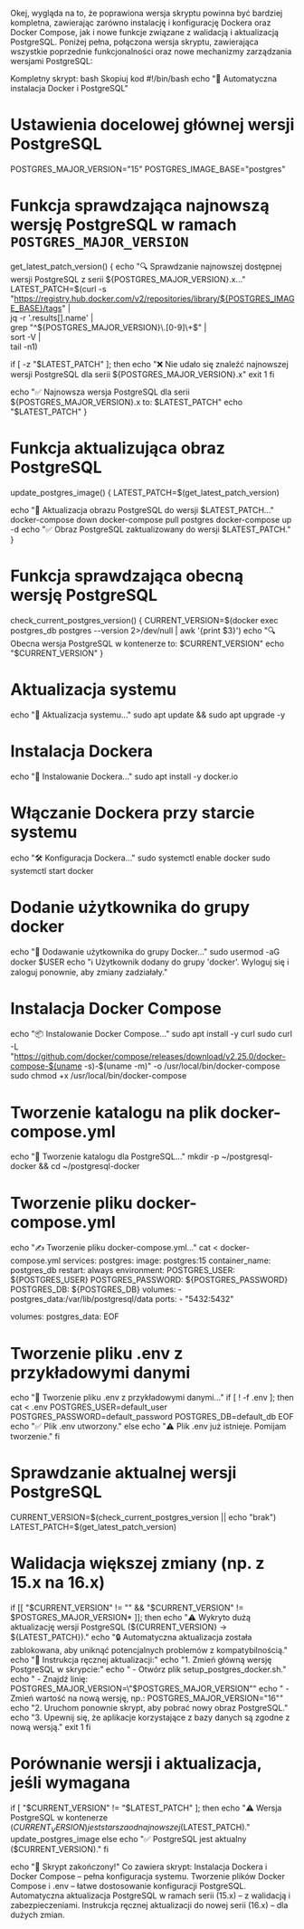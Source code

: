 





Okej, wygląda na to, że poprawiona wersja skryptu powinna być bardziej kompletna, zawierając zarówno instalację i konfigurację Dockera oraz Docker Compose, jak i nowe funkcje związane z walidacją i aktualizacją PostgreSQL. Poniżej pełna, połączona wersja skryptu, zawierająca wszystkie poprzednie funkcjonalności oraz nowe mechanizmy zarządzania wersjami PostgreSQL:

Kompletny skrypt:
bash
Skopiuj kod
#!/bin/bash
echo "🚀 Automatyczna instalacja Docker i PostgreSQL"

# Ustawienia docelowej głównej wersji PostgreSQL
POSTGRES_MAJOR_VERSION="15"
POSTGRES_IMAGE_BASE="postgres"

# Funkcja sprawdzająca najnowszą wersję PostgreSQL w ramach `POSTGRES_MAJOR_VERSION`
get_latest_patch_version() {
  echo "🔍 Sprawdzanie najnowszej dostępnej wersji PostgreSQL z serii ${POSTGRES_MAJOR_VERSION}.x..."
  LATEST_PATCH=$(curl -s "https://registry.hub.docker.com/v2/repositories/library/${POSTGRES_IMAGE_BASE}/tags" | \
    jq -r '.results[].name' | \
    grep "^${POSTGRES_MAJOR_VERSION}\.[0-9]\+$" | \
    sort -V | \
    tail -n1)

  if [ -z "$LATEST_PATCH" ]; then
    echo "❌ Nie udało się znaleźć najnowszej wersji PostgreSQL dla serii ${POSTGRES_MAJOR_VERSION}.x"
    exit 1
  fi

  echo "✅ Najnowsza wersja PostgreSQL dla serii ${POSTGRES_MAJOR_VERSION}.x to: $LATEST_PATCH"
  echo "$LATEST_PATCH"
}

# Funkcja aktualizująca obraz PostgreSQL
update_postgres_image() {
  LATEST_PATCH=$(get_latest_patch_version)

  echo "🔄 Aktualizacja obrazu PostgreSQL do wersji $LATEST_PATCH..."
  docker-compose down
  docker-compose pull postgres
  docker-compose up -d
  echo "✅ Obraz PostgreSQL zaktualizowany do wersji $LATEST_PATCH."
}

# Funkcja sprawdzająca obecną wersję PostgreSQL
check_current_postgres_version() {
  CURRENT_VERSION=$(docker exec postgres_db postgres --version 2>/dev/null | awk '{print $3}')
  echo "🔍 Obecna wersja PostgreSQL w kontenerze to: $CURRENT_VERSION"
  echo "$CURRENT_VERSION"
}

# Aktualizacja systemu
echo "🔄 Aktualizacja systemu..."
sudo apt update && sudo apt upgrade -y

# Instalacja Dockera
echo "🐳 Instalowanie Dockera..."
sudo apt install -y docker.io

# Włączanie Dockera przy starcie systemu
echo "🛠️ Konfiguracja Dockera..."
sudo systemctl enable docker
sudo systemctl start docker

# Dodanie użytkownika do grupy docker
echo "👤 Dodawanie użytkownika do grupy Docker..."
sudo usermod -aG docker $USER
echo "ℹ️ Użytkownik dodany do grupy 'docker'. Wyloguj się i zaloguj ponownie, aby zmiany zadziałały."

# Instalacja Docker Compose
echo "📦 Instalowanie Docker Compose..."
sudo apt install -y curl
sudo curl -L "https://github.com/docker/compose/releases/download/v2.25.0/docker-compose-$(uname -s)-$(uname -m)" -o /usr/local/bin/docker-compose
sudo chmod +x /usr/local/bin/docker-compose

# Tworzenie katalogu na plik docker-compose.yml
echo "📂 Tworzenie katalogu dla PostgreSQL..."
mkdir -p ~/postgresql-docker && cd ~/postgresql-docker

# Tworzenie pliku docker-compose.yml
echo "✍️ Tworzenie pliku docker-compose.yml..."
cat <<EOF > docker-compose.yml
services:
  postgres:
    image: postgres:15
    container_name: postgres_db
    restart: always
    environment:
      POSTGRES_USER: \${POSTGRES_USER}
      POSTGRES_PASSWORD: \${POSTGRES_PASSWORD}
      POSTGRES_DB: \${POSTGRES_DB}
    volumes:
      - postgres_data:/var/lib/postgresql/data
    ports:
      - "5432:5432"

volumes:
  postgres_data:
EOF

# Tworzenie pliku .env z przykładowymi danymi
echo "📄 Tworzenie pliku .env z przykładowymi danymi..."
if [ ! -f .env ]; then
  cat <<EOF > .env
POSTGRES_USER=default_user
POSTGRES_PASSWORD=default_password
POSTGRES_DB=default_db
EOF
  echo "✅ Plik .env utworzony."
else
  echo "⚠️ Plik .env już istnieje. Pomijam tworzenie."
fi

# Sprawdzanie aktualnej wersji PostgreSQL
CURRENT_VERSION=$(check_current_postgres_version || echo "brak")
LATEST_PATCH=$(get_latest_patch_version)

# Walidacja większej zmiany (np. z 15.x na 16.x)
if [[ "$CURRENT_VERSION" != "" && "$CURRENT_VERSION" != $POSTGRES_MAJOR_VERSION* ]]; then
  echo "⚠️ Wykryto dużą aktualizację wersji PostgreSQL (${CURRENT_VERSION} → ${LATEST_PATCH})."
  echo "🔒 Automatyczna aktualizacja została zablokowana, aby uniknąć potencjalnych problemów z kompatybilnością."
  echo "📝 Instrukcja ręcznej aktualizacji:"
  echo "1. Zmień główną wersję PostgreSQL w skrypcie:"
  echo "   - Otwórz plik setup_postgres_docker.sh."
  echo "   - Znajdź linię: POSTGRES_MAJOR_VERSION=\"$POSTGRES_MAJOR_VERSION\""
  echo "   - Zmień wartość na nową wersję, np.: POSTGRES_MAJOR_VERSION=\"16\""
  echo "2. Uruchom ponownie skrypt, aby pobrać nowy obraz PostgreSQL."
  echo "3. Upewnij się, że aplikacje korzystające z bazy danych są zgodne z nową wersją."
  exit 1
fi

# Porównanie wersji i aktualizacja, jeśli wymagana
if [ "$CURRENT_VERSION" != "$LATEST_PATCH" ]; then
  echo "⚠️ Wersja PostgreSQL w kontenerze ($CURRENT_VERSION) jest starsza od najnowszej ($LATEST_PATCH)."
  update_postgres_image
else
  echo "✅ PostgreSQL jest aktualny ($CURRENT_VERSION)."
fi

echo "🎉 Skrypt zakończony!"
Co zawiera skrypt:
Instalacja Dockera i Docker Compose – pełna konfiguracja systemu.
Tworzenie plików Docker Compose i .env – łatwe dostosowanie konfiguracji PostgreSQL.
Automatyczna aktualizacja PostgreSQL w ramach serii (15.x) – z walidacją i zabezpieczeniami.
Instrukcja ręcznej aktualizacji do nowej serii (16.x) – dla dużych zmian.

